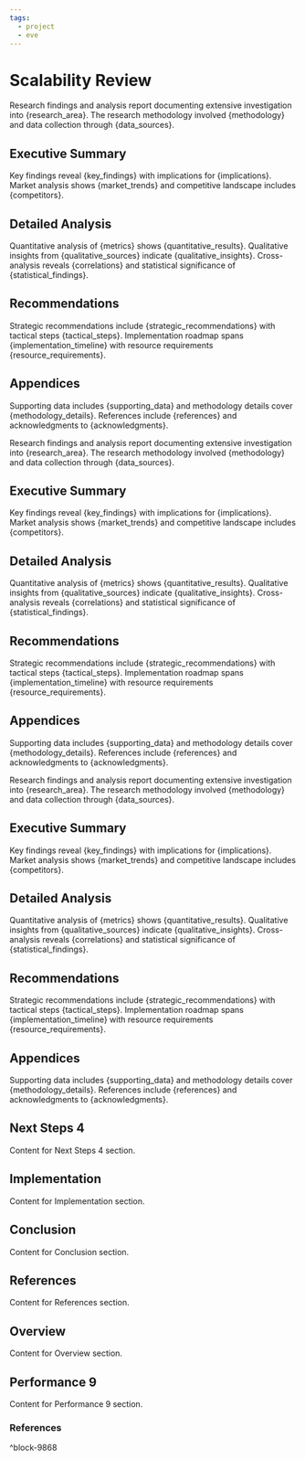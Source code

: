 ```yaml
---
tags:
  - project
  - eve
---
```


# Scalability Review

Research findings and analysis report documenting extensive investigation into {research_area}. The research methodology involved {methodology} and data collection through {data_sources}.

## Executive Summary
Key findings reveal {key_findings} with implications for {implications}. Market analysis shows {market_trends} and competitive landscape includes {competitors}.

## Detailed Analysis
Quantitative analysis of {metrics} shows {quantitative_results}. Qualitative insights from {qualitative_sources} indicate {qualitative_insights}. Cross-analysis reveals {correlations} and statistical significance of {statistical_findings}.

## Recommendations
Strategic recommendations include {strategic_recommendations} with tactical steps {tactical_steps}. Implementation roadmap spans {implementation_timeline} with resource requirements {resource_requirements}.

## Appendices
Supporting data includes {supporting_data} and methodology details cover {methodology_details}. References include {references} and acknowledgments to {acknowledgments}.

Research findings and analysis report documenting extensive investigation into {research_area}. The research methodology involved {methodology} and data collection through {data_sources}.

## Executive Summary
Key findings reveal {key_findings} with implications for {implications}. Market analysis shows {market_trends} and competitive landscape includes {competitors}.

## Detailed Analysis
Quantitative analysis of {metrics} shows {quantitative_results}. Qualitative insights from {qualitative_sources} indicate {qualitative_insights}. Cross-analysis reveals {correlations} and statistical significance of {statistical_findings}.

## Recommendations
Strategic recommendations include {strategic_recommendations} with tactical steps {tactical_steps}. Implementation roadmap spans {implementation_timeline} with resource requirements {resource_requirements}.

## Appendices
Supporting data includes {supporting_data} and methodology details cover {methodology_details}. References include {references} and acknowledgments to {acknowledgments}.

Research findings and analysis report documenting extensive investigation into {research_area}. The research methodology involved {methodology} and data collection through {data_sources}.

## Executive Summary
Key findings reveal {key_findings} with implications for {implications}. Market analysis shows {market_trends} and competitive landscape includes {competitors}.

## Detailed Analysis
Quantitative analysis of {metrics} shows {quantitative_results}. Qualitative insights from {qualitative_sources} indicate {qualitative_insights}. Cross-analysis reveals {correlations} and statistical significance of {statistical_findings}.

## Recommendations
Strategic recommendations include {strategic_recommendations} with tactical steps {tactical_steps}. Implementation roadmap spans {implementation_timeline} with resource requirements {resource_requirements}.

## Appendices
Supporting data includes {supporting_data} and methodology details cover {methodology_details}. References include {references} and acknowledgments to {acknowledgments}.



## Next Steps 4

Content for Next Steps 4 section.

## Implementation

Content for Implementation section.

## Conclusion

Content for Conclusion section.

## References

Content for References section.

## Overview

Content for Overview section.

## Performance 9

Content for Performance 9 section.


### References
^block-9868
